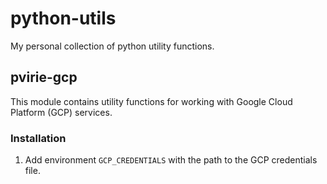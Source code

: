 # python-utils

My personal collection of python utility functions.

## pvirie-gcp

This module contains utility functions for working with Google Cloud Platform (GCP) services.

### Installation

1. Add environment `GCP_CREDENTIALS` with the path to the GCP credentials file.
